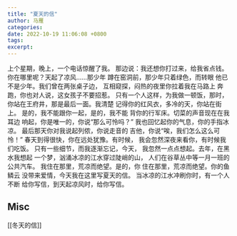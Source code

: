 ```yaml
---
title: "夏天的信"
author: 马雁
categories:
date: 2022-10-19 11:06:08 +0800
tags:
excerpt:
---
```



上个星期，晚上，一个电话惊醒了我。
那边说：我还想你打过来，给我省点钱。
你在哪里呢？天起了凉风……那少年
蹲在窑洞前，那少年只着绿色，而转眼
他已不是少年。我们曾在两张桌子边，
互相窥探，闷热的夜里你拉着我在马路上
奔跑，你也对人说，这女孩子不要招惹。
只有一个人这样，为我做一顿饭，那时，
你站在王府井，那是最后一面。我清楚
记得你的红风衣，多冷的天，你站在街上。
是的，我不能跟你一起，是的，我不能
背你的行军床。切菜的声音现在在我耳边
响起，你是唯一的，你说“那么可怜吗？”
我也回忆起你的气息，你的手指冰凉。
最后那天你对我说起列侬，你说走音的
吉他，你说“唉，我们怎么这么可怜！”
春天到得很快，你在远处犹豫。有时候，
我会忽然深夜来看你，有时候我们吃饭。
只有一些细节，而我逐渐忘记，今天，
我忽然一点点想起。去年，在黑水我想起
一个梦，汹涌冰凉的江水穿过陡峭的山，
人们在谷草丛中等一月一班的公共汽车。
我住在那里，荒凉而绝望。是的，你
住在那里，荒凉而绝望。你的鱼鳞云
没带来爱情，今天我在这里写夏天的信。
当冰凉的江水冲刷你时，有一个人不断
给你写信，到天起凉风时，给你写信。

## Misc

[[冬天的信]]



